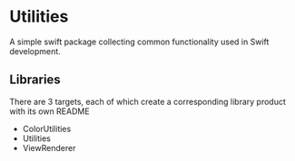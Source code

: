 # Utilities

A simple swift package collecting common functionality used in Swift development.

## Libraries

There are 3 targets, each of which create a corresponding library product with its own README 

- ColorUtilities
- Utilities
- ViewRenderer
